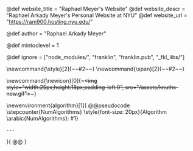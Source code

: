 <!--
Add here global page variables to use throughout your
website.
The website_* must be defined for the RSS to work
-->
@def website_title = "Raphael Meyer's Website"
@def website_descr = "Raphael Arkady Meyer's Personal Website at NYU"
@def website_url   = "https://ram900.hosting.nyu.edu/"

@def author = "Raphael Arkady Meyer"

<!-- Table of contents has this depth level. Might be usefull down the line
	if I use a ToC, but not important for now. -->
@def mintoclevel = 1

<!--
Add here files or directories that should be ignored by Franklin, otherwise
these files might be copied and, if markdown, processed by Franklin which
you might not want. Indicate directories by ending the name with a `/`.
-->
@def ignore = ["node_modules/", "franklin", "franklin.pub", "_fkl_libs/"]

<!--
Add here global latex commands to use throughout your
pages. It can be math commands but does not need to be.
For instance:
* \newcommand{\phrase}{This is a long phrase to copy.}
-->


\newcommand{\style}[2]{~~~<span style="!#1">~~~#2~~~</span>~~~}
\newcommand{\span}[2]{~~~<span class="!#1">~~~#2~~~</span>~~~}

\newcommand{\newicon}[0]{~~~<img style="width:25px;height:18px;padding-left:0", src="/assets/knuths-new.gif"></img>~~~}

\newenvironment{algorithm}[1]{
	@@pseudocode
	\stepcounter{NumAlgorithms}
	\style{font-size: 20px}{Algorithm \arabic{NumAlgorithms}: #1}

	---

}{
	@@
}

